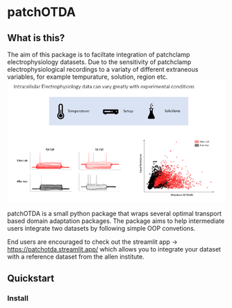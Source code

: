 # patchOTDA
## What is this?
The aim of this package is to faciltate integration of patchclamp electrophysiology datasets. Due to the sensitivity of patchclamp electrophysiological recordings to a variaty of different extraneous variables, for example tempurature, solution, region etc.
![](assets/dataset_drift.PNG)  

patchOTDA is a small python package that wraps several optimal transport based domain adaptation packages. The package aims to help intermediate users integrate two datasets by following simple OOP convetions.  
 
End users are encouraged to check out the streamlit app -> https://patchotda.streamlit.app/ which allows you to integrate your dataset with a reference dataset from the allen institute.

## Quickstart
### Install


